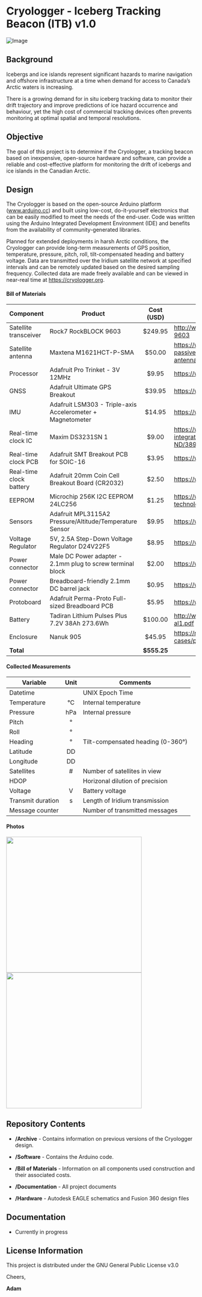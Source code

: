 # Cryologger - Iceberg Tracking Beacon (ITB) v1.0
![Image](https://github.com/adamgarbo/Cryologger_Iceberg_Tracking_Beacon/blob/master/Archive/V1/Photos/IMG_1654.JPG)


## Background
Icebergs and ice islands represent significant hazards to marine navigation and offshore infrastructure at a time when demand for access to Canada’s Arctic waters is increasing.

There is a growing demand for in situ iceberg tracking data to monitor their drift trajectory and improve predictions of ice hazard occurrence and behaviour, yet the high cost of commercial tracking devices often prevents monitoring at optimal spatial and temporal resolutions.

## Objective
The goal of this project is to determine if the Cryologger, a tracking beacon based on inexpensive, open-source hardware and software, can provide a reliable and cost-effective platform for monitoring the drift of icebergs and ice islands in the Canadian Arctic.

## Design
The Cryologger is based on the open-source Arduino platform (www.arduino.cc) and built using low-cost, do-it-yourself electronics that can be easily modified to meet the needs of the end-user. Code was written using the Arduino Integrated Development Environment (IDE) and benefits from the availability of community-generated libraries.

Planned for extended deployments in harsh Arctic conditions, the Cryologger can provide long-term measurements of GPS position, temperature, pressure, pitch, roll, tilt-compensated heading and battery voltage. Data are transmitted over the Iridium satellite network at specified intervals and can be remotely updated based on the desired sampling frequency. Collected data are made freely available and can be viewed in near-real time at https://cryologger.org.

#### Bill of Materials

| Component | Product | Cost (USD) | URL |
| --- | --- | :---: | --- |
| Satellite transceiver | Rock7 RockBLOCK 9603 | $249.95 | http://www.rock7mobile.com/products-rockblock-9603 |
| Satellite antenna | Maxtena	M1621HCT-P-SMA | $50.00 | https://www.maxtena.com/products/f-passive/m1621hct-p-sma-iridium-passive-antenna/ |
| Processor | Adafruit	Pro Trinket - 3V 12MHz | $9.95 | https://www.adafruit.com/products/2010 |
| GNSS | Adafruit	Ultimate GPS Breakout | $39.95 | https://www.adafruit.com/products/746 |
| IMU | Adafruit LSM303 - Triple-axis Accelerometer + Magnetometer | $14.95 | https://www.adafruit.com/products/1120 |
| Real-time clock IC |	Maxim	DS3231SN	1	|	$9.00 |	https://www.digikey.ca/product-detail/en/maxim-integrated/DS3231SN-T-R/DS3231SN-T-RCT-ND/3894827
| Real-time clock PCB	| Adafruit SMT Breakout PCB for SOIC-16 | $3.95	|	https://www.adafruit.com/product/1207
| Real-time clock battery	| Adafruit	20mm Coin Cell Breakout Board (CR2032)	|	$2.50	| https://www.adafruit.com/product/1870
| EEPROM | Microchip	256K I2C EEPROM 24LC256 | $1.25 | https://www.digikey.ca/en/products/detail/microchip-technology/24LC256-I-P/273431 |
| Sensors | Adafruit MPL3115A2 Pressure/Altitude/Temperature Sensor | $9.95 | https://www.adafruit.com/product/1893 |
| Voltage Regulator | 5V, 2.5A Step-Down Voltage Regulator D24V22F5 | $8.95 | https://www.pololu.com/product/2858 |
| Power connector | Male DC Power adapter - 2.1mm plug to screw terminal block | $2.00 | https://www.adafruit.com/product/369 |
| Power connector | Breadboard-friendly 2.1mm DC barrel jack | $0.95 | https://www.adafruit.com/product/373 |
| Protoboard | Adafruit	Perma-Proto Full-sized Breadboard PCB | $5.95	| https://www.adafruit.com/product/1606 |
| Battery | Tadiran Lithium Pulses Plus 7.2V 38Ah 273.6Wh | $100.00 | http://www.tadiranbat.com/assets/tlp-93121-b-al1.pdf |
| Enclosure | Nanuk 905 | $45.95 | https://nanuk.com/collections/all-nanuk-cases/products/nanuk-905 |
| **Total** | | **$555.25** | 

#### Collected Measurements
| Variable | Unit | Comments |
| --- | :---: | --- |
| Datetime  |   | UNIX Epoch Time |
| Temperature | °C  | Internal temperature |
| Pressure | hPa | Internal pressure |
| Pitch | °|  |
| Roll | ° |  |
| Heading | °  | Tilt-compensated heading (0-360°) |
| Latitude | DD |  |
| Longitude | DD |  |
| Satellites | # | Number of satellites in view  |
| HDOP |  | Horizonal dilution of precision |
| Voltage | V | Battery voltage |
| Transmit duration  | s | Length of Iridium transmission  |
| Message counter |  | Number of transmitted messages |

#### Photos
<p float="middle">
<img src="https://github.com/adamgarbo/Cryologger_Iceberg_Tracking_Beacon/blob/master/Archive/V1/Photos/IMG_4288.JPG" width="360">
<img src="https://github.com/adamgarbo/Cryologger_Iceberg_Tracking_Beacon/blob/master/Archive/V1/Photos/IMG_0153.JPG" width="360">
</p>
  
## Repository Contents

* **/Archive** - Contains information on previous versions of the Cryologger design.

* **/Software** - Contains the Arduino code.

* **/Bill of Materials** - Information on all components used construction and their associated costs.

* **/Documentation** - All project documents

* **/Hardware** - Autodesk EAGLE schematics and Fusion 360 design files

## Documentation
* Currently in progress

## License Information
This project is distributed under the GNU General Public License v3.0

Cheers,

**Adam**
